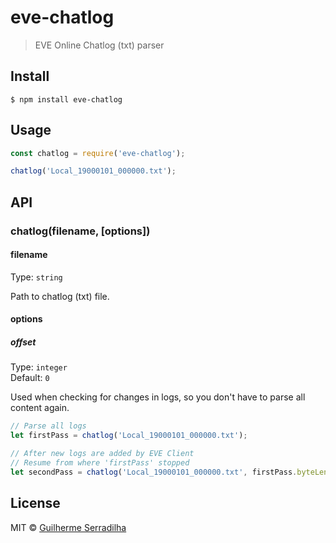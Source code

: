 # eve-chatlog
> EVE Online Chatlog (txt) parser

## Install

```
$ npm install eve-chatlog
```

## Usage

```js
const chatlog = require('eve-chatlog');

chatlog('Local_19000101_000000.txt');
```


## API

### chatlog(filename, [options])

#### filename

Type: `string`

Path to chatlog (txt) file.

#### options

##### offset

Type: `integer`<br>
Default: `0`

Used when checking for changes in logs, so you don't have to parse all content again.

```js
// Parse all logs
let firstPass = chatlog('Local_19000101_000000.txt');

// After new logs are added by EVE Client
// Resume from where 'firstPass' stopped
let secondPass = chatlog('Local_19000101_000000.txt', firstPass.byteLength);
```


## License

MIT © [Guilherme Serradilha](https://github.com/thebravyone)
